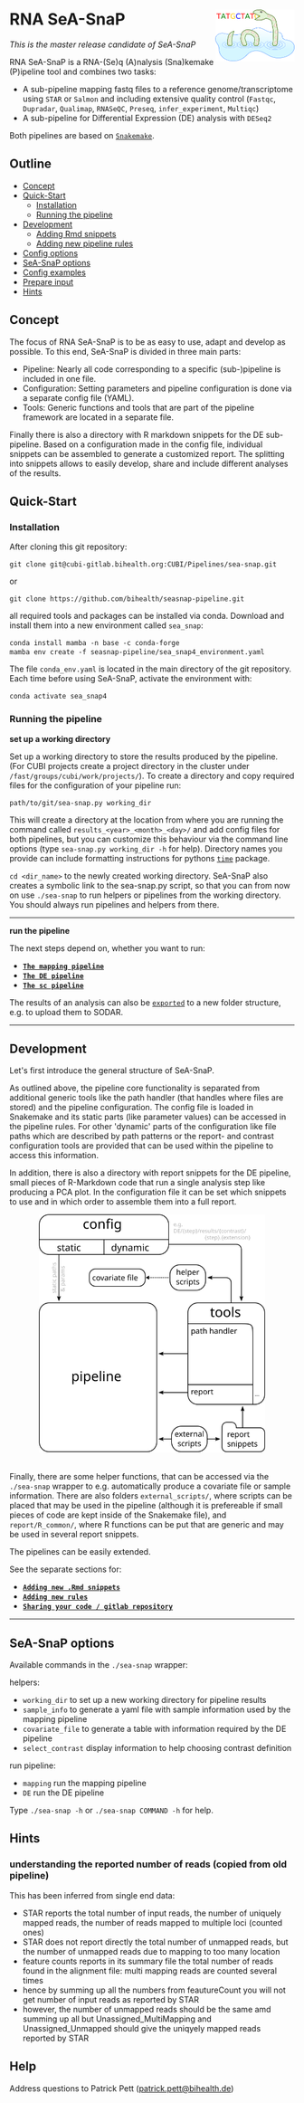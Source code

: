 RNA SeA-SnaP   <img align="right" width="140" src="documentation/pictures/SeA-SnaP_logo.svg" />
============

*This is the master release candidate of SeA-SnaP*

RNA SeA-SnaP is a RNA-(Se)q (A)nalysis (Sna)kemake (P)ipeline tool and combines two tasks:

- A sub-pipeline mapping fastq files to a reference genome/transcriptome using `STAR` or `Salmon` and including extensive quality control (`Fastqc`, `Dupradar`, `Qualimap`, `RNASeQC`, `Preseq`, `infer_experiment`, `Multiqc`)
- A sub-pipeline for Differential Expression (DE) analysis with `DESeq2`

Both pipelines are based on [`Snakemake`](https://snakemake.readthedocs.io/en/stable/).

Outline
-------

- [Concept](#concept)
- [Quick-Start](#quick-start)
    - [Installation](#installation)
    - [Running the pipeline](#running-the-pipeline)
- [Development](#development)
    - [Adding Rmd snippets](documentation/adding_rmd_snippets.md)
    - [Adding new pipeline rules](documentation/adding_new_rules.md)
- [Config options](documentation/config_options.md)
- [SeA-SnaP options](#sea-snap-options)
- [Config examples](documentation/config_examples1.md)
- [Prepare input](documentation/prepare_input.md)
- [Hints](#hints)

Concept
-------

The focus of RNA SeA-SnaP is to be as easy to use, adapt and develop as possible.
To this end, SeA-SnaP is divided in three main parts:

- Pipeline: Nearly all code corresponding to a specific (sub-)pipeline is included in one file.
- Configuration: Setting parameters and pipeline configuration is done via a separate config file (YAML).
- Tools: Generic functions and tools that are part of the pipeline framework are located in a separate file.

Finally there is also a directory with R markdown snippets for the DE sub-pipeline.
Based on a configuration made in the config file, individual snippets can be assembled to generate a customized report.
The splitting into snippets allows to easily develop, share and include different analyses of the results.

Quick-Start
-----------

### Installation

After cloning this git repository:

```
git clone git@cubi-gitlab.bihealth.org:CUBI/Pipelines/sea-snap.git
```
or
```
git clone https://github.com/bihealth/seasnap-pipeline.git
```


all required tools and packages can be installed via conda.
Download and install them into a new environment called `sea_snap`:

```
conda install mamba -n base -c conda-forge
mamba env create -f seasnap-pipeline/sea_snap4_environment.yaml
```

The file `conda_env.yaml` is located in the main directory of the git repository.
Each time before using SeA-SnaP, activate the environment with:

```
conda activate sea_snap4
```

### Running the pipeline

**set up a working directory**

Set up a working directory to store the results produced by the pipeline.
(For CUBI projects create a project directory in the cluster under `/fast/groups/cubi/work/projects/`).
To create a directory and copy required files for the configuration of your pipeline run:

```
path/to/git/sea-snap.py working_dir
```

This will create a directory at the location from where you are running the command called `results_<year>_<month>_<day>/` and add config files for both pipelines, but you can customize this behaviour via the command line options (type `sea-snap.py working_dir -h` for help).
Directory names you provide can include formatting instructions for pythons [`time`](https://docs.python.org/3/library/time.html#time.strftime) package.

`cd <dir_name>` to the newly created working directory.
SeA-SnaP also creates a symbolic link to the sea-snap.py script, so that you can from now on use `./sea-snap` to run helpers or pipelines from the working directory.
You should always run pipelines and helpers from there.

---

**run the pipeline**

The next steps depend on, whether you want to run:

- [**`The mapping pipeline`**](documentation/run_mapping.md)
- [**`The DE pipeline`**](documentation/run_DE.md)
- [**`The sc pipeline`**](documentation/run_sc.md)

The results of an analysis can also be [`exported`](documentation/export.md) to a new folder structure, e.g. to upload them to SODAR.

---

Development
-----------

Let's first introduce the general structure of SeA-SnaP.

As outlined above, the pipeline core functionality is separated from additional generic tools like the path handler (that handles where files are stored) and the pipeline configuration.
The config file is loaded in Snakemake and its static parts (like parameter values) can be accessed in the pipeline rules.
For other 'dynamic' parts of the configuration like file paths which are described by path patterns or the report- and contrast configuration tools are provided that can be used within the pipeline to access this information.

In addition, there is also a directory with report snippets for the DE pipeline, small pieces of R-Markdown code that run a single analysis step like producing a PCA plot.
In the configuration file it can be set which snippets to use and in which order to assemble them into a full report.

<p align="center">
  <img width="400" src="documentation/pictures/pipeline_overview/pipeline_overview_4.svg" />
</p>

\
Finally, there are some helper functions, that can be accessed via the `./sea-snap` wrapper to e.g. automatically produce a covariate file or sample information.
There are also folders `external_scripts/`, where scripts can be placed that may be used in the pipeline (although it is prefereable if small pieces of code are kept inside of the Snakemake file), and `report/R_common/`, where R functions can be put that are generic and may be used in several report snippets.


The pipelines can be easily extended.

See the separate sections for:

- [**`Adding new .Rmd snippets`**](documentation/adding_rmd_snippets.md)
- [**`Adding new rules`**](documentation/adding_new_rules.md)
- [**`Sharing your code / gitlab repository`**](documentation/development.md)

---

SeA-SnaP options
----------------

Available commands in the `./sea-snap` wrapper:

helpers:

- `working_dir` to set up a new working directory for pipeline results
- `sample_info` to generate a yaml file with sample information used by the mapping pipeline
- `covariate_file` to generate a table with information required by the DE pipeline
- `select_contrast` display information to help choosing contrast definition

run pipeline:

- `mapping` run the mapping pipeline
- `DE` run the DE pipeline

Type `./sea-snap -h` or `./sea-snap COMMAND -h` for help.

Hints
-----

### understanding the reported number of reads (copied from old pipeline)

This has been inferred from single end data:

- STAR reports the total number of input reads, the number of uniquely mapped reads, the number of reads mapped to multiple loci (counted ones)
- STAR does not report directly the total number of unmapped reads, but the number of unmapped reads due to mapping to too many location
- feature counts reports in its summary file the total number of reads found in the alignment file: multi mapping reads are counted several times 
- hence by summing up all the numbers from feautureCount you will not get number of input reads as reported by STAR
- however, the number of unmapped reads should be the same amd summing up all but Unassigned_MultiMapping and Unassigned_Unmapped should give the uniqyely mapped reads reported by STAR

Help
----

Address questions to Patrick Pett (patrick.pett@bihealth.de)
